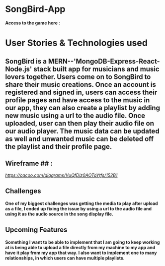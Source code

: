# SongBird-App


**Access to the game here** : 

# User Stories & Technologies used #


## SongBird is a MERN--'MongoDB-Express-React-Node.js' stack built app for musicians and music lovers together. Users come on to SongBird to share their music creations. Once an account is registered and signed in, users can access their profile pages and have access to the music in our app, they can also create a playlist by adding new music using a url to the audio file. Once uploaded, user can then play their audio file on our audio player. The music data can be updated as well and unwanted music can be deleted off the playlist and their profile page. ##

## Wireframe ## : 
*https://cacoo.com/diagrams/VuQfDiz0AOTaYtfs/152B1*

## Challenges ##
#### One of my biggest challenges was getting the media to play after upload as a file, I ended up fixing the issue by using a url to the audio file and using it as the audio source in the song display file. ####

## Upcoming Features ##


#### Something I want to be able to implement that I am going to keep working at is being able to upload a file directly from my machine to my app and have it play from my app that way. I also want to implement one to many relationships, in which users  can have multiple playlists. ####




